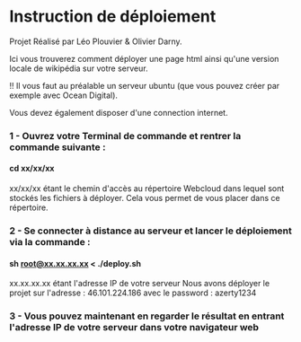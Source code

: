 # Instruction de déploiement
Projet Réalisé par Léo Plouvier & Olivier Darny.

Ici vous trouverez comment déployer une page html ainsi qu'une version locale de wikipédia sur votre serveur.

!! Il vous faut au préalable un serveur ubuntu (que vous pouvez créer par exemple avec Ocean Digital).

Vous devez également disposer d'une connection internet.

### 1 - Ouvrez votre Terminal de commande et rentrer la commande suivante : 
#### cd xx/xx/xx
xx/xx/xx étant le chemin d'accès au répertoire Webcloud dans lequel sont stockés les fichiers à déployer.
Cela vous permet de vous placer dans ce répertoire.

### 2 - Se connecter à distance au serveur et lancer le déploiement via la commande :
#### sh root@xx.xx.xx.xx < ./deploy.sh
xx.xx.xx.xx étant l'adresse IP de votre serveur 
Nous avons déployer le projet sur l'adresse : 46.101.224.186 avec le password : azerty1234

### 3 - Vous pouvez maintenant en regarder le résultat en entrant l'adresse IP de votre serveur dans votre navigateur web
